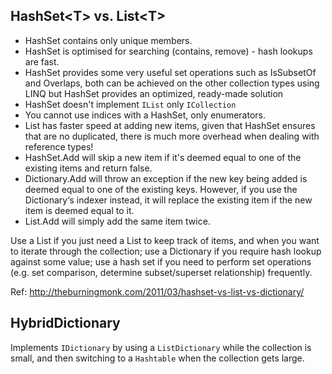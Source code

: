 ## HashSet\<T\> vs. List\<T\>
- HashSet contains only unique members.
- HashSet is optimised for searching (contains, remove) - hash lookups are fast.
- HashSet provides some very useful set operations such as IsSubsetOf and Overlaps, both can be achieved on the other collection types using LINQ but HashSet provides an optimized, ready-made solution
- HashSet doesn't implement `IList` only `ICollection`
- You cannot use indices with a HashSet, only enumerators.
- List has faster speed at adding new items, given that HashSet ensures that are no duplicated, there is much more overhead when dealing with reference types!
- HashSet.Add will skip a new item if it's deemed equal to one of the existing items and return false.
- Dictionary.Add will throw an exception if the new key being added is deemed equal to one of the existing keys. However, if you use the Dictionary‘s indexer instead, it will replace the existing item if the new item is deemed equal to it.
- List.Add will simply add the same item twice.

Use a List if you just need a List to keep track of items, and when you want to iterate through the collection; use a Dictionary if you require hash lookup against some value; use a hash set if you need to perform set operations (e.g. set comparison, determine subset/superset relationship) frequently.

Ref: http://theburningmonk.com/2011/03/hashset-vs-list-vs-dictionary/

## HybridDictionary

Implements `IDictionary` by using a `ListDictionary` while the collection is small, and then switching to a `Hashtable` when the collection gets large.